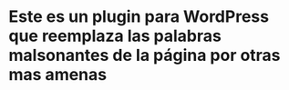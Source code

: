 # Este es un plugin para WordPress que reemplaza las palabras malsonantes de la página por otras mas amenas
